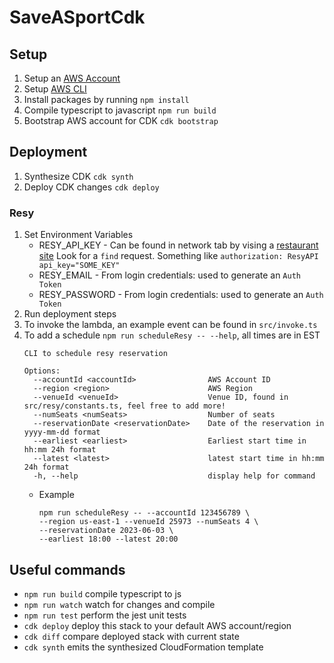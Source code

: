 # SaveASportCdk

## Setup
1. Setup an [AWS Account](https://aws.amazon.com/console/)
2. Setup [AWS CLI](https://docs.aws.amazon.com/cli/latest/userguide/cli-chap-configure.html)
3. Install packages by running `npm install`
4. Compile typescript to javascript `npm run build`
5. Bootstrap AWS account for CDK `cdk bootstrap`

## Deployment
1. Synthesize CDK `cdk synth`
2. Deploy CDK changes `cdk deploy`
 
### Resy
1. Set Environment Variables
   - RESY_API_KEY - Can be found in network tab by vising a [restaurant site](https://resy.com/cities/ny/wenwen?date=2023-04-30&seats=2) Look for a `find` request. Something like `authorization: ResyAPI api_key="SOME_KEY"`
   - RESY_EMAIL - From login credentials: used to generate an `Auth Token`
   - RESY_PASSWORD - From login credentials: used to generate an `Auth Token`
2. Run deployment steps
3. To invoke the lambda, an example event can be found in `src/invoke.ts`
4. To add a schedule `npm run scheduleResy -- --help`, all times are in EST
    ```
    CLI to schedule resy reservation

    Options:
      --accountId <accountId>                AWS Account ID
      --region <region>                      AWS Region
      --venueId <venueId>                    Venue ID, found in src/resy/constants.ts, feel free to add more!
      --numSeats <numSeats>                  Number of seats
      --reservationDate <reservationDate>    Date of the reservation in yyyy-mm-dd format
      --earliest <earliest>                  Earliest start time in hh:mm 24h format
      --latest <latest>                      latest start time in hh:mm 24h format
      -h, --help                             display help for command
    ```
   - Example
      ```
      npm run scheduleResy -- --accountId 123456789 \
      --region us-east-1 --venueId 25973 --numSeats 4 \
      --reservationDate 2023-06-03 \
      --earliest 18:00 --latest 20:00
      ```

## Useful commands

* `npm run build`   compile typescript to js
* `npm run watch`   watch for changes and compile
* `npm run test`    perform the jest unit tests
* `cdk deploy`      deploy this stack to your default AWS account/region
* `cdk diff`        compare deployed stack with current state
* `cdk synth`       emits the synthesized CloudFormation template
